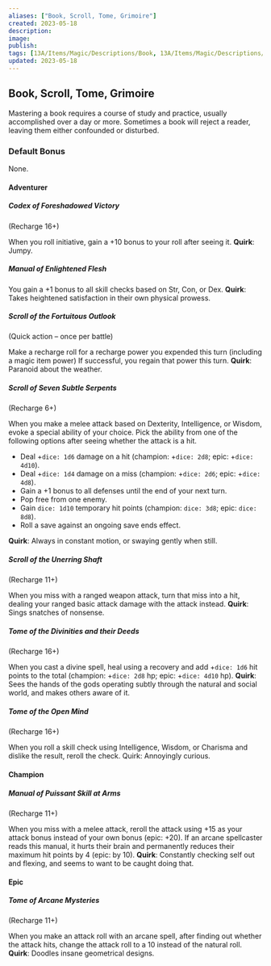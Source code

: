 ```yaml
---
aliases: ["Book, Scroll, Tome, Grimoire"]
created: 2023-05-18
description: 
image: 
publish: 
tags: [13A/Items/Magic/Descriptions/Book, 13A/Items/Magic/Descriptions/Scroll, 13A/Items/Magic/Descriptions/Tome, 13A/Items/Magic/Descriptions/Grimoire]
updated: 2023-05-18
---
```


## Book, Scroll, Tome, Grimoire

Mastering a book requires a course of study and practice, usually accomplished over a day or more. Sometimes a book will reject a reader, leaving them either confounded or disturbed.

### Default Bonus

None.

#### Adventurer

##### Codex of Foreshadowed Victory

(Recharge 16+)

When you roll initiative, gain a +10 bonus to your roll after seeing it. 
**Quirk**: Jumpy.

##### Manual of Enlightened Flesh

You gain a +1 bonus to all skill checks based on Str, Con, or Dex. 
**Quirk**: Takes heightened satisfaction in their own physical prowess.

##### Scroll of the Fortuitous Outlook

(Quick action – once per battle)

Make a recharge roll for a recharge power you expended this turn (including a magic item power) If successful, you regain that power this turn. 
**Quirk**: Paranoid about the weather.

##### Scroll of Seven Subtle Serpents

(Recharge 6+)

When you make a melee attack based on Dexterity, Intelligence, or Wisdom, evoke a special ability of your choice. Pick the ability from one of the following options after seeing whether the attack is a hit.

-   Deal +`dice: 1d6` damage on a hit (champion: +`dice: 2d8`; epic: +`dice: 4d10`).
-   Deal +`dice: 1d4` damage on a miss (champion: +`dice: 2d6`; epic: +`dice: 4d8`).
-   Gain a +1 bonus to all defenses until the end of your next turn.
-   Pop free from one enemy.
-   Gain `dice: 1d10` temporary hit points (champion: `dice: 3d8`; epic: `dice: 8d8`).
-   Roll a save against an ongoing save ends effect.

**Quirk**: Always in constant motion, or swaying gently when still.

##### Scroll of the Unerring Shaft

(Recharge 11+)

When you miss with a ranged weapon attack, turn that miss into a hit, dealing your ranged basic attack damage with the attack instead. 
**Quirk**: Sings snatches of nonsense.

##### Tome of the Divinities and their Deeds

(Recharge 16+)

When you cast a divine spell, heal using a recovery and add +`dice: 1d6` hit points to the total (champion: +`dice: 2d8` hp; epic: +`dice: 4d10` hp). 
**Quirk**: Sees the hands of the gods operating subtly through the natural and social world, and makes others aware of it.

##### Tome of the Open Mind

(Recharge 16+)

When you roll a skill check using Intelligence, Wisdom, or Charisma and dislike the result, reroll the check. Quirk: Annoyingly curious.

#### Champion

##### Manual of Puissant Skill at Arms

(Recharge 11+)

When you miss with a melee attack, reroll the attack using +15 as your attack bonus instead of your own bonus (epic: +20). If an arcane spellcaster reads this manual, it hurts their brain and permanently reduces their maximum hit points by 4 (epic: by 10). 
**Quirk**: Constantly checking self out and flexing, and seems to want to be caught doing that.

#### Epic

##### Tome of Arcane Mysteries

(Recharge 11+)

When you make an attack roll with an arcane spell, after finding out whether the attack hits, change the attack roll to a 10 instead of the natural roll. **Quirk**: Doodles insane geometrical designs.